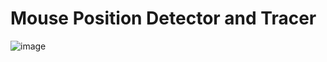# Mouse Position Detector and Tracer

![image](https://user-images.githubusercontent.com/99108598/233820223-b0d9ee02-1133-4aeb-9017-5fa3b25c5383.png)

